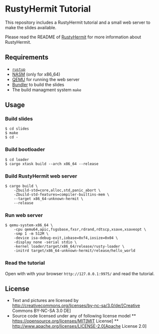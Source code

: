 # RustyHermit Tutorial

This repository includes a RustyHermit tutorial and a small web server to make the slides available.

Please read the README of [RustyHermit](https://github.com/hermitcore/rusty-hermit-rs) for more information about RustyHermit.


## Requirements

* [`rustup`](https://www.rust-lang.org/tools/install)
* [NASM](https://nasm.us/) (only for x86_64)
* [QEMU](https://www.qemu.org/) for running the web server
* [Bundler](https://bundler.io) to build the slides
* The build managment system `make`


## Usage

### Build slides

```
$ cd slides
$ make
$ cd -
```

### Build bootloader

```
$ cd loader
$ cargo xtask build --arch x86_64 --release
```

### Build RustyHermit web server

``` 
$ cargo build \
    -Zbuild-std=core,alloc,std,panic_abort \
    -Zbuild-std-features=compiler-builtins-mem \
    --target x86_64-unknown-hermit \
    --release
```


### Run web server

```
$ qemu-system-x86_64 \
    -cpu qemu64,apic,fsgsbase,fxsr,rdrand,rdtscp,xsave,xsaveopt \
    -smp 1 -m 512M \
    -device isa-debug-exit,iobase=0xf4,iosize=0x04 \
    -display none -serial stdio \
    -kernel loader/target/x86_64/release/rusty-loader \
    -initrd target/x86_64-unknown-hermit/release/hello_world
```

### Read the tutorial

Open with with your browser `http://127.0.0.1:9975/` and read the tutorial.

## License

* Text and pictures are licensed by http://creativecommons.org/licenses/by-nc-sa/3.0/de/[Creative Commons BY-NC-SA 3.0 DE]
* Source code licensed under any of following license model
** https://opensource.org/licenses/MIT[MIT License]
** http://www.apache.org/licenses/LICENSE-2.0[Apache License 2.0]
